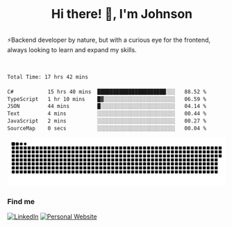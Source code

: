 <div id="user-content-toc">
  <ul align="center">
    <summary><h1 style="display: inline-block">Hi there! 👋, I'm Johnson</h1></summary>
  </ul>
</div>

⚡Backend developer by nature, but with a curious eye for the frontend, always looking to learn and expand my skills.

<br>


<!--START_SECTION:waka-->

```txt
Total Time: 17 hrs 42 mins

C#           15 hrs 40 mins  ██████████████████████░░░   88.52 %
TypeScript   1 hr 10 mins    █▓░░░░░░░░░░░░░░░░░░░░░░░   06.59 %
JSON         44 mins         █░░░░░░░░░░░░░░░░░░░░░░░░   04.14 %
Text         4 mins          ░░░░░░░░░░░░░░░░░░░░░░░░░   00.44 %
JavaScript   2 mins          ░░░░░░░░░░░░░░░░░░░░░░░░░   00.27 %
SourceMap    0 secs          ░░░░░░░░░░░░░░░░░░░░░░░░░   00.04 %
```

<!--END_SECTION:waka-->

<picture>
  <source  srcset="https://github.com/joshwambere/joshwambere/blob/output/github-contribution-grid-snake-dark.svg?palette=github-dark">
  <source  srcset="https://github.com/joshwambere/joshwambere/blob/output/github-contribution-grid-snake.svg">
  <img alt="github contribution grid snake animation" src="https://github.com/joshwambere/joshwambere/blob/output/github-contribution-grid-snake.svg">
</picture>

### Find me
<a href="https://www.linkedin.com/in/dusabe-johnson" target="_blank"><img src="https://img.shields.io/badge/LinkedIn-%230077B5.svg?&style=flat&logo=linkedin&logoColor=white" alt="LinkedIn"></a>
‎‎ [![Personal Website](https://img.shields.io/badge/visit-Johnsonis.me-blue)](https://johnsonis.me/)
